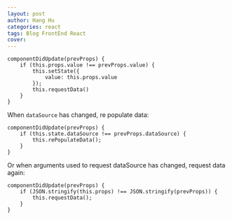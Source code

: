 ```yaml
---
layout: post
author: Hang Hu
categories: react
tags: Blog FrontEnd React 
cover: 
---
```

```
componentDidUpdate(prevProps) {
    if (this.props.value !== prevProps.value) {
        this.setState({
            value: this.props.value
        });
        this.requestData()
    }
}
```


When `dataSource` has changed, re populate data:


```
componentDidUpdate(prevProps) {
    if (this.state.dataSource !== prevProps.dataSource) {
        this.rePopulateData();
    }
}
```


Or when arguments used to request dataSource has changed, request data again:


```
componentDidUpdate(prevProps) {
    if (JSON.stringify(this.props) !== JSON.stringify(prevProps)) {
        this.requestData();
    }
}
```

